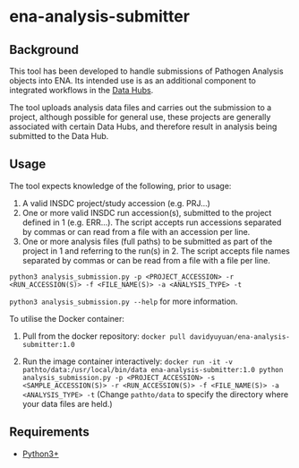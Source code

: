 # ena-analysis-submitter

Background
----------
This tool has been developed to handle submissions of Pathogen Analysis objects into ENA. Its intended use is as an additional component to integrated workflows in the [Data Hubs](http://europepmc.org/article/PMC/6927095).

The tool uploads analysis data files and carries out the submission to a project, although possible for general use, these projects are generally associated with certain Data Hubs, and therefore result in analysis being submitted to the Data Hub.

Usage
-----
The tool expects knowledge of the following, prior to usage:

1. A valid INSDC project/study accession (e.g. PRJ...)
2. One or more valid INSDC run accession(s), submitted to the project defined in 1 (e.g. ERR...). The script accepts run accessions separated by commas or can read from a file with an accession per line.
3. One or more analysis files (full paths) to be submitted as part of the project in 1 and referring to the run(s) in 2. The script accepts file names separated by commas or can be read from a file with a file per line.

`python3 analysis_submission.py -p <PROJECT_ACCESSION> -r <RUN_ACCESSION(S)> -f <FILE_NAME(S)> -a <ANALYSIS_TYPE> -t`

`python3 analysis_submission.py --help` for more information.

To utilise the Docker container:
1. Pull from the docker repository:
   `docker pull davidyuyuan/ena-analysis-submitter:1.0`
   
2. Run the image container interactively:
   `docker run -it -v pathto/data:/usr/local/bin/data ena-analysis-submitter:1.0 python analysis_submission.py -p <PROJECT_ACCESSION> -s <SAMPLE_ACCESSION(S)> -r <RUN_ACCESSION(S)> -f <FILE_NAME(S)> -a <ANALYSIS_TYPE> -t`
   (Change `pathto/data` to specify the directory where your data files are held.)

Requirements
------------
- [Python3+](https://www.python.org/downloads/)